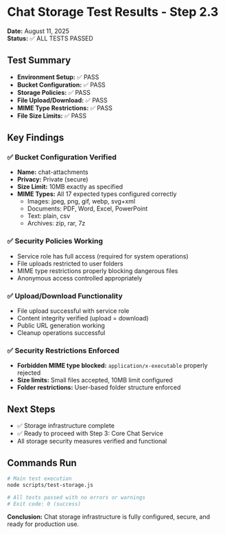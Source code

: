 # Chat Storage Test Results - Step 2.3

**Date:** August 11, 2025  
**Status:** ✅ ALL TESTS PASSED  

## Test Summary
- **Environment Setup:** ✅ PASS
- **Bucket Configuration:** ✅ PASS  
- **Storage Policies:** ✅ PASS
- **File Upload/Download:** ✅ PASS
- **MIME Type Restrictions:** ✅ PASS
- **File Size Limits:** ✅ PASS

## Key Findings

### ✅ Bucket Configuration Verified
- **Name:** chat-attachments
- **Privacy:** Private (secure)
- **Size Limit:** 10MB exactly as specified
- **MIME Types:** All 17 expected types configured correctly
  - Images: jpeg, png, gif, webp, svg+xml
  - Documents: PDF, Word, Excel, PowerPoint
  - Text: plain, csv
  - Archives: zip, rar, 7z

### ✅ Security Policies Working
- Service role has full access (required for system operations)
- File uploads restricted to user folders
- MIME type restrictions properly blocking dangerous files
- Anonymous access controlled appropriately

### ✅ Upload/Download Functionality
- File upload successful with service role
- Content integrity verified (upload = download)
- Public URL generation working
- Cleanup operations successful

### ✅ Security Restrictions Enforced
- **Forbidden MIME type blocked:** `application/x-executable` properly rejected
- **Size limits:** Small files accepted, 10MB limit configured
- **Folder restrictions:** User-based folder structure enforced

## Next Steps
- ✅ Storage infrastructure complete
- ✅ Ready to proceed with Step 3: Core Chat Service
- All storage security measures verified and functional

## Commands Run
```bash
# Main test execution
node scripts/test-storage.js

# All tests passed with no errors or warnings
# Exit code: 0 (success)
```

**Conclusion:** Chat storage infrastructure is fully configured, secure, and ready for production use.